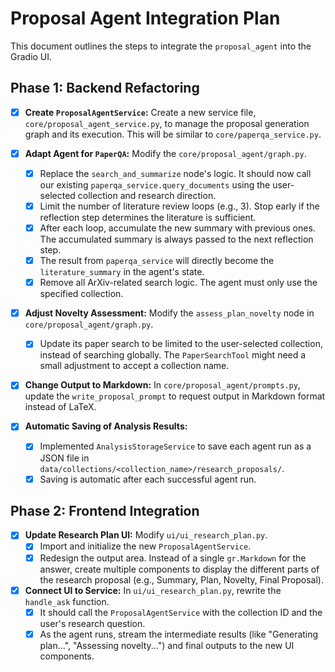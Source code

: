 # Proposal Agent Integration Plan

This document outlines the steps to integrate the `proposal_agent` into the Gradio UI.

## Phase 1: Backend Refactoring

- [x] **Create `ProposalAgentService`:** Create a new service file, `core/proposal_agent_service.py`, to manage the proposal generation graph and its execution. This will be similar to `core/paperqa_service.py`.

- [x] **Adapt Agent for `PaperQA`:** Modify the `core/proposal_agent/graph.py`.
    - [x] Replace the `search_and_summarize` node's logic. It should now call our existing `paperqa_service.query_documents` using the user-selected collection and research direction.
    - [x] Limit the number of literature review loops (e.g., 3). Stop early if the reflection step determines the literature is sufficient.
    - [x] After each loop, accumulate the new summary with previous ones. The accumulated summary is always passed to the next reflection step.
    - [x] The result from `paperqa_service` will directly become the `literature_summary` in the agent's state.
    - [x] Remove all ArXiv-related search logic. The agent must only use the specified collection.

- [x] **Adjust Novelty Assessment:** Modify the `assess_plan_novelty` node in `core/proposal_agent/graph.py`.
    - [x] Update its paper search to be limited to the user-selected collection, instead of searching globally. The `PaperSearchTool` might need a small adjustment to accept a collection name.

- [x] **Change Output to Markdown:** In `core/proposal_agent/prompts.py`, update the `write_proposal_prompt` to request output in Markdown format instead of LaTeX.

- [x] **Automatic Saving of Analysis Results:**
    - [x] Implemented `AnalysisStorageService` to save each agent run as a JSON file in `data/collections/<collection_name>/research_proposals/`.
    - [x] Saving is automatic after each successful agent run.

## Phase 2: Frontend Integration

- [x] **Update Research Plan UI:** Modify `ui/ui_research_plan.py`.
    - [x] Import and initialize the new `ProposalAgentService`.
    - [x] Redesign the output area. Instead of a single `gr.Markdown` for the answer, create multiple components to display the different parts of the research proposal (e.g., Summary, Plan, Novelty, Final Proposal).

- [x] **Connect UI to Service:** In `ui/ui_research_plan.py`, rewrite the `handle_ask` function.
    - [x] It should call the `ProposalAgentService` with the collection ID and the user's research question.
    - [x] As the agent runs, stream the intermediate results (like "Generating plan...", "Assessing novelty...") and final outputs to the new UI components. 